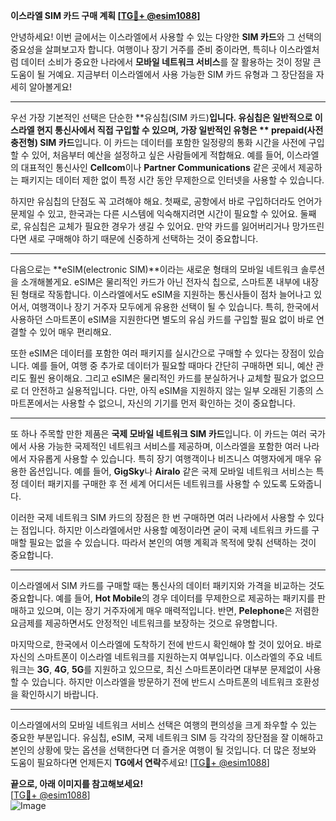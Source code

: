**이스라엘 SIM 카드 구매 계획 [[TG💪+ @esim1088](https://t.me/s/esim1088)]**

안녕하세요! 이번 글에서는 이스라엘에서 사용할 수 있는 다양한 **SIM 카드**와 그 선택의 중요성을 살펴보고자 합니다. 여행이나 장기 거주를 준비 중이라면, 특히나 이스라엘처럼 데이터 소비가 중요한 나라에서 **모바일 네트워크 서비스**를 잘 활용하는 것이 정말 큰 도움이 될 거예요. 지금부터 이스라엘에서 사용 가능한 SIM 카드 유형과 그 장단점을 자세히 알아볼게요!

---

우선 가장 기본적인 선택은 단순한 **유심칩(SIM 카드)**입니다. 유심칩은 일반적으로 이스라엘 현지 통신사에서 직접 구입할 수 있으며, 가장 일반적인 유형은 ** prepaid(사전 충전형) SIM 카드**입니다. 이 카드는 데이터를 포함한 일정량의 통화 시간을 사전에 구입할 수 있어, 처음부터 예산을 설정하고 싶은 사람들에게 적합해요. 예를 들어, 이스라엘의 대표적인 통신사인 **Cellcom**이나 **Partner Communications** 같은 곳에서 제공하는 패키지는 데이터 제한 없이 특정 시간 동안 무제한으로 인터넷을 사용할 수 있습니다.

하지만 유심칩의 단점도 꼭 고려해야 해요. 첫째로, 공항에서 바로 구입하더라도 언어가 문제일 수 있고, 한국과는 다른 시스템에 익숙해지려면 시간이 필요할 수 있어요. 둘째로, 유심칩은 교체가 필요한 경우가 생길 수 있어요. 만약 카드를 잃어버리거나 망가뜨린다면 새로 구매해야 하기 때문에 신중하게 선택하는 것이 중요합니다.

---

다음으로는 **eSIM(electronic SIM)**이라는 새로운 형태의 모바일 네트워크 솔루션을 소개해볼게요. eSIM은 물리적인 카드가 아닌 전자식 칩으로, 스마트폰 내부에 내장된 형태로 작동합니다. 이스라엘에서도 eSIM을 지원하는 통신사들이 점차 늘어나고 있어서, 여행객이나 장기 거주자 모두에게 유용한 선택이 될 수 있습니다. 특히, 한국에서 사용하던 스마트폰이 eSIM을 지원한다면 별도의 유심 카드를 구입할 필요 없이 바로 연결할 수 있어 매우 편리해요.

또한 eSIM은 데이터를 포함한 여러 패키지를 실시간으로 구매할 수 있다는 장점이 있습니다. 예를 들어, 여행 중 추가로 데이터가 필요할 때마다 간단히 구매하면 되니, 예산 관리도 훨씬 용이해요. 그리고 eSIM은 물리적인 카드를 분실하거나 교체할 필요가 없으므로 더 안전하고 실용적입니다. 다만, 아직 eSIM을 지원하지 않는 일부 오래된 기종의 스마트폰에서는 사용할 수 없으니, 자신의 기기를 먼저 확인하는 것이 중요합니다.

---

또 하나 주목할 만한 제품은 **국제 모바일 네트워크 SIM 카드**입니다. 이 카드는 여러 국가에서 사용 가능한 국제적인 네트워크 서비스를 제공하며, 이스라엘을 포함한 여러 나라에서 자유롭게 사용할 수 있습니다. 특히 장기 여행객이나 비즈니스 여행자에게 매우 유용한 옵션입니다. 예를 들어, **GigSky**나 **Airalo** 같은 국제 모바일 네트워크 서비스는 특정 데이터 패키지를 구매한 후 전 세계 어디서든 네트워크를 사용할 수 있도록 도와줍니다.

이러한 국제 네트워크 SIM 카드의 장점은 한 번 구매하면 여러 나라에서 사용할 수 있다는 점입니다. 하지만 이스라엘에서만 사용할 예정이라면 굳이 국제 네트워크 카드를 구매할 필요는 없을 수 있습니다. 따라서 본인의 여행 계획과 목적에 맞춰 선택하는 것이 중요합니다.

---

이스라엘에서 SIM 카드를 구매할 때는 통신사의 데이터 패키지와 가격을 비교하는 것도 중요합니다. 예를 들어, **Hot Mobile**의 경우 데이터를 무제한으로 제공하는 패키지를 판매하고 있으며, 이는 장기 거주자에게 매우 매력적입니다. 반면, **Pelephone**은 저렴한 요금제를 제공하면서도 안정적인 네트워크를 보장하는 것으로 유명합니다.

마지막으로, 한국에서 이스라엘에 도착하기 전에 반드시 확인해야 할 것이 있어요. 바로 자신의 스마트폰이 이스라엘 네트워크를 지원하는지 여부입니다. 이스라엘의 주요 네트워크는 **3G**, **4G**, **5G**를 지원하고 있으므로, 최신 스마트폰이라면 대부분 문제없이 사용할 수 있습니다. 하지만 이스라엘을 방문하기 전에 반드시 스마트폰의 네트워크 호환성을 확인하시기 바랍니다.

---

이스라엘에서의 모바일 네트워크 서비스 선택은 여행의 편의성을 크게 좌우할 수 있는 중요한 부분입니다. 유심칩, eSIM, 국제 네트워크 SIM 등 각각의 장단점을 잘 이해하고 본인의 상황에 맞는 옵션을 선택한다면 더 즐거운 여행이 될 것입니다. 더 많은 정보와 도움이 필요하다면 언제든지 **TG에서 연락**주세요! [[TG💪+ @esim1088](https://t.me/s/esim1088)] 

**끝으로, 아래 이미지를 참고해보세요!**  
[[TG💪+ @esim1088](https://t.me/s/esim1088)]  
![Image](https://i.postimg.cc/Y0z9fWf4/image.png)
